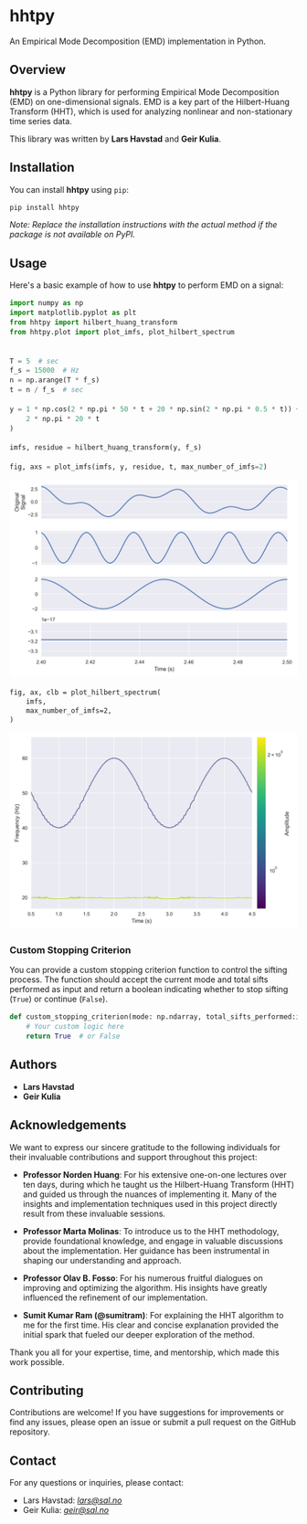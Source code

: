 # hhtpy

An Empirical Mode Decomposition (EMD) implementation in Python.

## Overview

**hhtpy** is a Python library for performing Empirical Mode Decomposition (EMD) on one-dimensional signals. EMD is a key
part of the Hilbert-Huang Transform (HHT), which is used for analyzing nonlinear and non-stationary time series data.

This library was written by **Lars Havstad** and **Geir Kulia**.

## Installation

You can install **hhtpy** using `pip`:

```bash
pip install hhtpy
```

*Note: Replace the installation instructions with the actual method if the package is not available on PyPI.*

## Usage

Here's a basic example of how to use **hhtpy** to perform EMD on a signal:

```python
import numpy as np
import matplotlib.pyplot as plt
from hhtpy import hilbert_huang_transform
from hhtpy.plot import plot_imfs, plot_hilbert_spectrum


T = 5  # sec
f_s = 15000  # Hz
n = np.arange(T * f_s)
t = n / f_s  # sec

y = 1 * np.cos(2 * np.pi * 50 * t + 20 * np.sin(2 * np.pi * 0.5 * t)) + 2 * np.cos(
    2 * np.pi * 20 * t
)

imfs, residue = hilbert_huang_transform(y, f_s)

fig, axs = plot_imfs(imfs, y, residue, t, max_number_of_imfs=2)
```
![Plot of IMFs](figs/imfs.png)
```
fig, ax, clb = plot_hilbert_spectrum(
    imfs,
    max_number_of_imfs=2,
)
```
![Plot Hilbert Spectrum](figs/hilbert_spectrum.png)

### Custom Stopping Criterion

You can provide a custom stopping criterion function to control the sifting process. The function should accept the
current mode and total sifts performed as input and return a boolean indicating whether to stop sifting (`True`) or continue (`False`).

```python
def custom_stopping_criterion(mode: np.ndarray, total_sifts_performed:int) -> bool:
    # Your custom logic here
    return True  # or False
```

## Authors

- **Lars Havstad**
- **Geir Kulia**

## Acknowledgements

We want to express our sincere gratitude to the following individuals for their invaluable contributions and support
throughout this project:

- **Professor Norden Huang**: For his extensive one-on-one lectures over ten days, during which he taught us the
  Hilbert-Huang Transform (HHT) and guided us through the nuances of implementing it. Many of the insights and
  implementation techniques used in this project directly result from these invaluable sessions.

- **Professor Marta Molinas**: To introduce us to the HHT methodology, provide foundational knowledge, and engage in
  valuable discussions about the implementation. Her guidance has been instrumental in shaping our understanding and
  approach.

- **Professor Olav B. Fosso**: For his numerous fruitful dialogues on improving and optimizing the algorithm. His
  insights have greatly influenced the refinement of our implementation.

- **Sumit Kumar Ram (@sumitram)**: For explaining the HHT algorithm to me for the first time. His clear and concise
  explanation provided the initial spark that fueled our deeper exploration of the method.

Thank you all for your expertise, time, and mentorship, which made this work possible.

## Contributing

Contributions are welcome! If you have suggestions for improvements or find any issues, please open an issue or submit a
pull request on the GitHub repository.

## Contact

For any questions or inquiries, please contact:

- Lars Havstad: *[lars@sal.no](mailto:lars@sal.no)*
- Geir Kulia: *[geir@sal.no](mailto:geir@sal.no)*
